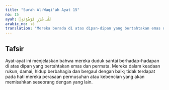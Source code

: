 ```yaml
---
title: "Surah Al-Waqi'ah Ayat 15"
no: 15
ayah: عَلٰى سُرُرٍ مَّوْضُوْنَةٍۙ  
arabic_no: ١٥
translation: "Mereka berada di atas dipan-dipan yang bertahtakan emas dan permata,"
---
```


## Tafsir

Ayat-ayat ini menjelaskan bahwa mereka duduk santai berhadap-hadapan di atas dipan yang bertahtakan emas dan permata. Mereka dalam keadaan rukun, damai, hidup berbahagia dan bergaul dengan baik; tidak terdapat pada hati mereka perasaan permusuhan atau kebencian yang akan memisahkan seseorang dengan yang lain.